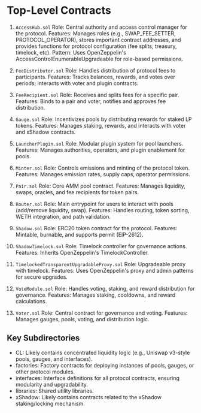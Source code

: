 # Top-Level Contracts

1. `AccessHub.sol`
   Role: Central authority and access control manager for the protocol.
   Features: Manages roles (e.g., SWAP_FEE_SETTER, PROTOCOL_OPERATOR), stores important contract addresses, and provides functions for protocol configuration (fee splits, treasury, timelock, etc).
   Pattern: Uses OpenZeppelin's AccessControlEnumerableUpgradeable for role-based permissions.

2. `FeeDistributor.sol`
   Role: Handles distribution of protocol fees to participants.
   Features: Tracks balances, rewards, and votes over periods; interacts with voter and plugin contracts.

3. `FeeRecipient.sol`
   Role: Receives and splits fees for a specific pair.
   Features: Binds to a pair and voter, notifies and approves fee distribution.

4. `Gauge.sol`
   Role: Incentivizes pools by distributing rewards for staked LP tokens.
   Features: Manages staking, rewards, and interacts with voter and xShadow contracts.

5. `LauncherPlugin.sol`
   Role: Modular plugin system for pool launchers.
   Features: Manages authorities, operators, and plugin enablement for pools.

6. `Minter.sol`
   Role: Controls emissions and minting of the protocol token.
   Features: Manages emission rates, supply caps, operator permissions.

7. `Pair.sol`
   Role: Core AMM pool contract.
   Features: Manages liquidity, swaps, oracles, and fee recipients for token pairs.

8. `Router.sol`
   Role: Main entrypoint for users to interact with pools (add/remove liquidity, swap).
   Features: Handles routing, token sorting, WETH integration, and path validation.

9. `Shadow.sol`
   Role: ERC20 token contract for the protocol.
   Features: Mintable, burnable, and supports permit (EIP-2612).

10. `ShadowTimelock.sol`
    Role: Timelock controller for governance actions.
    Features: Inherits OpenZeppelin's TimelockController.

11. `TimelockedTransparentUpgradableProxy.sol`
    Role: Upgradeable proxy with timelock.
    Features: Uses OpenZeppelin's proxy and admin patterns for secure upgrades.

12. `VoteModule.sol`
    Role: Handles voting, staking, and reward distribution for governance.
    Features: Manages staking, cooldowns, and reward calculations.

13. `Voter.sol`
    Role: Central contract for governance and voting.
    Features: Manages gauges, pools, voting, and distribution logic.

## Key Subdirectories

- CL: Likely contains concentrated liquidity logic (e.g., Uniswap v3-style pools, gauges, and interfaces).
- factories: Factory contracts for deploying instances of pools, gauges, or other protocol modules.
- interfaces: Interface definitions for all protocol contracts, ensuring modularity and upgradability.
- libraries: Shared utility libraries.
- xShadow: Likely contains contracts related to the xShadow staking/locking mechanism.
